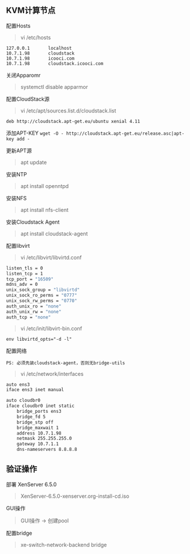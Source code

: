 ## KVM计算节点

配置Hosts

> vi /etc/hosts
```
127.0.0.1       localhost
10.7.1.98       cloudstack
10.7.1.98       icooci.com
10.7.1.98       cloudstack.icooci.com
```

关闭Apparomr
> systemctl disable apparmor

配置CloudStack源
> vi /etc/apt/sources.list.d/cloudstack.list
```
deb http://cloudstack.apt-get.eu/ubuntu xenial 4.11
```

添加APT-KEY
`wget -O - http://cloudstack.apt-get.eu/release.asc|apt-key add -`

更新APT源
> apt update

安装NTP
> apt install openntpd

安装NFS
> apt install nfs-client


安装Cloudstack Agent
> apt install cloudstack-agent

配置libvirt
> vi /etc/libvirt/libvirtd.conf
```bash
listen_tls = 0
listen_tcp = 1
tcp_port = "16509"
mdns_adv = 0
unix_sock_group = "libvirtd"
unix_sock_ro_perms = "0777"
unix_sock_rw_perms = "0770"
auth_unix_ro = "none"
auth_unix_rw = "none"
auth_tcp = "none"
```

> vi /etc/init/libvirt-bin.conf
```
env libvirtd_opts="-d -l"
```

配置网络

`PS: 必须先装cloudstack-agent，否则无bridge-utils`

> vi /etc/network/interfaces
```bash
auto ens3
iface ens3 inet manual

auto cloudbr0
iface cloudbr0 inet static
    bridge_ports ens3
    bridge_fd 5
    bridge_stp off
    bridge_maxwait 1
    address 10.7.1.98
    netmask 255.255.255.0
    gateway 10.7.1.1
    dns-nameservers 8.8.8.8
```

验证操作
---

部署 XenServer 6.5.0
> XenServer-6.5.0-xenserver.org-install-cd.iso

GUI操作
> GUI操作 -> 创建pool

配置bridge
> xe-switch-network-backend bridge
